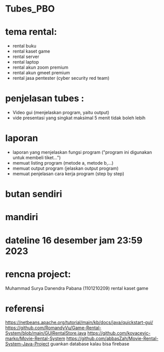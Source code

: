 # Tubes_PBO

# tema rental:
- rental buku
- rental kaset game
- rental server
- rental laptop
- rental akun zoom premium
- rental akun gmeet premium
- rental jasa pentester (cyber security red team)


# penjelasan tubes	:	
- Video gui (menjelaskan program, yaitu output)
- vide presentasi yang singkat maksimal 5 menit tidak boleh lebih

# laporan	
- laporan yang menjelaskan fungsi program ("program ini digunakan untuk membeli tiket...")
- memuat listing program (metode a, metode b,...)
- memuat output program (jelaskan output program)
- memuat penjelasan cara kerja program (step by step)

# butan sendiri
# mandiri
# dateline 16 desember jam 23:59 2023
				
# rencna project:
Muhammad Surya Danendra Pabana (1101210209) rental kaset game 

# referensi
https://netbeans.apache.org/tutorial/main/kb/docs/java/quickstart-gui/
https://github.com/RomandyVu/Game-Rental-System/blob/main/GUIRentalStore.java
https://github.com/kovacevic-marko/Movie-Rental-System
https://github.com/abbasZah/Movie-Rental-System-Java-Project
guankan database kalau bisa firebase

